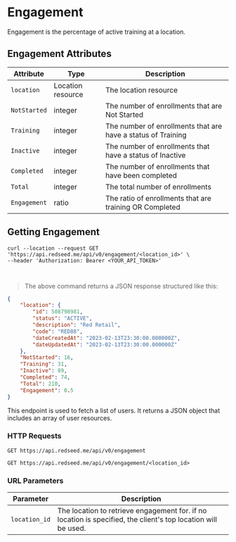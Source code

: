 # Engagement

Engagement is the percentage of active training at a location.

## Engagement Attributes

Attribute | Type | Description
--------- | ------- | -----------
`location` | Location resource | The location resource
`NotStarted` | integer | The number of enrollments that are Not Started
`Training` | integer | The number of enrollments that are have a status of Training
`Inactive` | integer | The number of enrollments that have a status of Inactive
`Completed` | integer | The number of enrollments that have been completed
`Total` | integer | The total number of enrollments
`Engagement` | ratio | The ratio of enrollments that are training OR Completed

## Getting Engagement
```shell
curl --location --request GET 'https://api.redseed.me/api/v0/engagement/<location_id>' \
--header 'Authorization: Bearer <YOUR_API_TOKEN>'



```
> The above command returns a JSON response structured like this:

```json
{
    "location": {
        "id": 508798981,
        "status": "ACTIVE",
        "description": "Red Retail",
        "code": "RED88",
        "dateCreatedAt": "2023-02-13T23:30:00.000000Z",
        "dateUpdatedAt": "2023-02-13T23:30:00.000000Z"
    },
    "NotStarted": 16,
    "Training": 31,
    "Inactive": 89,
    "Completed": 74,
    "Total": 210,
    "Engagement": 0.5
}

```
This endpoint is used to fetch a list of users. It returns a JSON object that includes an array of user resources.


### HTTP Requests
`
GET https://api.redseed.me/api/v0/engagement
`

`
GET https://api.redseed.me/api/v0/engagement/<location_id>
`


### URL Parameters

Parameter | Description
--------- | -----------
`location_id` | The location to retrieve engagement for. if no location is specified, the client's top location will be used.
